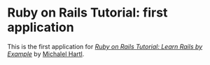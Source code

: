 # Ruby on Rails Tutorial: first application

This is the first application for [*Ruby on Rails Tutorial: Learn Rails by Example*](http://railstutorial.org/) by [Michalel Hartl](http://michaelhartl.com/).